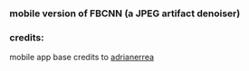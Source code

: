 ### mobile version of FBCNN (a JPEG artifact denoiser)

### credits:
mobile app base credits to [adrianerrea](https://github.com/adrianerrea/fromPytorchtoMobile)
